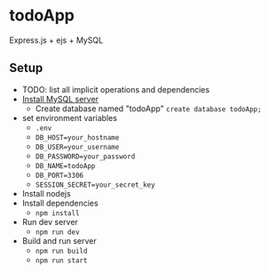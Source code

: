 # todoApp
Express.js + ejs + MySQL
## Setup
- TODO: list all implicit operations and dependencies
- [Install MySQL server](https://dev.mysql.com/doc/mysql-apt-repo-quick-guide/en/#apt-repo-fresh-install)
  - Create database named "todoApp" `create database todoApp;`
- set environment variables
  - `.env`
  - `DB_HOST=your_hostname`
  - `DB_USER=your_username`
  - `DB_PASSWORD=your_password`
  - `DB_NAME=todoApp`
  - `DB_PORT=3306`
  - `SESSION_SECRET=your_secret_key`
- Install nodejs
- Install dependencies
  - `npm install`
- Run dev server
  - `npm run dev`
- Build and run server
  - `npm run build`
  - `npm run start`